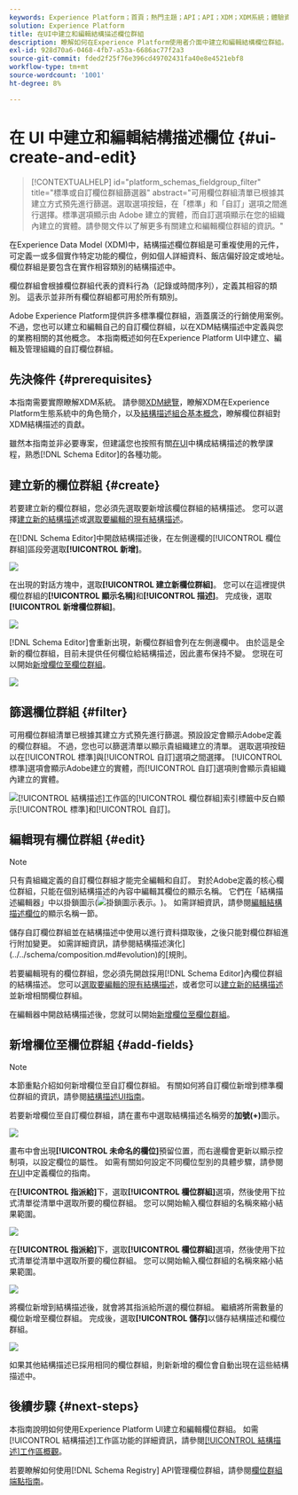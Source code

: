 ```yaml
---
keywords: Experience Platform；首頁；熱門主題；API；API；XDM；XDM系統；體驗資料模型；資料模型；ui；工作區；欄位群組；欄位群組；
solution: Experience Platform
title: 在UI中建立和編輯結構描述欄位群組
description: 瞭解如何在Experience Platform使用者介面中建立和編輯結構欄位群組。
exl-id: 928d70a6-0468-4fb7-a53a-6686ac77f2a3
source-git-commit: fded2f25f76e396cd49702431fa40e8e4521ebf8
workflow-type: tm+mt
source-wordcount: '1001'
ht-degree: 8%

---
```


# 在 UI 中建立和編輯結構描述欄位 {#ui-create-and-edit}

>[!CONTEXTUALHELP]
>id="platform_schemas_fieldgroup_filter"
>title="標準或自訂欄位群組篩選器"
>abstract="可用欄位群組清單已根據其建立方式預先進行篩選。選取選項按鈕，在「標準」和「自訂」選項之間進行選擇。標準選項顯示由 Adobe 建立的實體，而自訂選項顯示在您的組織內建立的實體。請參閱文件以了解更多有關建立和編輯欄位群組的資訊。"

在Experience Data Model (XDM)中，結構描述欄位群組是可重複使用的元件，可定義一或多個實作特定功能的欄位，例如個人詳細資料、飯店偏好設定或地址。 欄位群組是要包含在實作相容類別的結構描述中。

欄位群組會根據欄位群組代表的資料行為（記錄或時間序列），定義其相容的類別。 這表示並非所有欄位群組都可用於所有類別。

Adobe Experience Platform提供許多標準欄位群組，涵蓋廣泛的行銷使用案例。 不過，您也可以建立和編輯自己的自訂欄位群組，以在XDM結構描述中定義與您的業務相關的其他概念。 本指南概述如何在Experience Platform UI中建立、編輯及管理組織的自訂欄位群組。

## 先決條件 {#prerequisites}

本指南需要實際瞭解XDM系統。 請參閱[XDM總覽](../../home.md)，瞭解XDM在Experience Platform生態系統中的角色簡介，以及[結構描述組合基本概念](../../schema/composition.md)，瞭解欄位群組對XDM結構描述的貢獻。

雖然本指南並非必要專案，但建議您也按照有關[在UI](../../tutorials/create-schema-ui.md)中構成結構描述的教學課程，熟悉[!DNL Schema Editor]的各種功能。

## 建立新的欄位群組 {#create}

若要建立新的欄位群組，您必須先選取要新增該欄位群組的結構描述。 您可以選擇[建立新的結構描述](./schemas.md#create)或[選取要編輯的現有結構描述](./schemas.md#edit)。

在[!DNL Schema Editor]中開啟結構描述後，在左側邊欄的[!UICONTROL 欄位群組]區段旁選取&#x200B;**[!UICONTROL 新增]**。

![](../../images/ui/resources/field-groups/add-field-group.png)

在出現的對話方塊中，選取&#x200B;**[!UICONTROL 建立新欄位群組]**。 您可以在這裡提供欄位群組的&#x200B;**[!UICONTROL 顯示名稱]**&#x200B;和&#x200B;**[!UICONTROL 描述]**。 完成後，選取&#x200B;**[!UICONTROL 新增欄位群組]**。

![](../../images/ui/resources/field-groups/create-field-group.png)

[!DNL Schema Editor]會重新出現，新欄位群組會列在左側邊欄中。 由於這是全新的欄位群組，目前未提供任何欄位給結構描述，因此畫布保持不變。 您現在可以開始[新增欄位至欄位群組](#add-fields)。

![](../../images/ui/resources/field-groups/field-group-added.png)

## 篩選欄位群組 {#filter}

可用欄位群組清單已根據其建立方式預先進行篩選。預設設定會顯示Adobe定義的欄位群組。 不過，您也可以篩選清單以顯示貴組織建立的清單。 選取選項按鈕以在[!UICONTROL 標準]與[!UICONTROL 自訂]選項之間選擇。 [!UICONTROL 標準]選項會顯示Adobe建立的實體，而[!UICONTROL 自訂]選項則會顯示貴組織內建立的實體。

![ [!UICONTROL 結構描述]工作區的[!UICONTROL 欄位群組]索引標籤中反白顯示[!UICONTROL 標準]和[!UICONTROL 自訂]。](../../images/ui/resources/field-groups/standard-and-custom-field-groups.png)

## 編輯現有欄位群組 {#edit}

>[!NOTE]
>
>只有貴組織定義的自訂欄位群組才能完全編輯和自訂。 對於Adobe定義的核心欄位群組，只能在個別結構描述的內容中編輯其欄位的顯示名稱。 它們在「結構描述編輯器」中以掛鎖圖示(![掛鎖圖示表示。](/help/images/icons/lock-closed.png))。 如需詳細資訊，請參閱[編輯結構描述欄位](./schemas.md#display-names)的顯示名稱一節。
>
>儲存自訂欄位群組並在結構描述中使用以進行資料擷取後，之後只能對欄位群組進行附加變更。 如需詳細資訊，請參閱結構描述演化](../../schema/composition.md#evolution)的[規則。

若要編輯現有的欄位群組，您必須先開啟採用[!DNL Schema Editor]內欄位群組的結構描述。 您可以[選取要編輯的現有結構描述](./schemas.md#edit)，或者您可以[建立新的結構描述](./schemas.md#create)並新增相關欄位群組。

在編輯器中開啟結構描述後，您就可以開始[新增欄位至欄位群組](#add-fields)。

## 新增欄位至欄位群組 {#add-fields}

>[!NOTE]
>
>本節重點介紹如何新增欄位至自訂欄位群組。 有關如何將自訂欄位新增到標準欄位群組的資訊，請參閱[結構描述UI指南](./schemas.md#custom-fields-for-standard-groups)。

若要新增欄位至自訂欄位群組，請在畫布中選取結構描述名稱旁的&#x200B;**加號(+)**&#x200B;圖示。

![](../../images/ui/resources/field-groups/add-field.png)

畫布中會出現&#x200B;**[!UICONTROL 未命名的欄位]**&#x200B;預留位置，而右邊欄會更新以顯示控制項，以設定欄位的屬性。 如需有關如何設定不同欄位型別的具體步驟，請參閱[在UI](../fields/overview.md#define)中定義欄位的指南。

在&#x200B;**[!UICONTROL 指派給]**&#x200B;下，選取&#x200B;**[!UICONTROL 欄位群組]**&#x200B;選項，然後使用下拉式清單從清單中選取所要的欄位群組。 您可以開始輸入欄位群組的名稱來縮小結果範圍。

![](../../images/ui/resources/field-groups/select-field-group.png)

在&#x200B;**[!UICONTROL 指派給]**&#x200B;下，選取&#x200B;**[!UICONTROL 欄位群組]**&#x200B;選項，然後使用下拉式清單從清單中選取所要的欄位群組。 您可以開始輸入欄位群組的名稱來縮小結果範圍。

![](../../images/ui/resources/field-groups/select-field-group.png)

將欄位新增到結構描述後，就會將其指派給所選的欄位群組。 繼續將所需數量的欄位新增至欄位群組。 完成後，選取&#x200B;**[!UICONTROL 儲存]**&#x200B;以儲存結構描述和欄位群組。

![](../../images/ui/resources/field-groups/complete-field-group.png)

如果其他結構描述已採用相同的欄位群組，則新新增的欄位會自動出現在這些結構描述中。

## 後續步驟 {#next-steps}

本指南說明如何使用Experience Platform UI建立和編輯欄位群組。 如需[!UICONTROL 結構描述]工作區功能的詳細資訊，請參閱[[!UICONTROL 結構描述]工作區概觀](../overview.md)。

若要瞭解如何使用[!DNL Schema Registry] API管理欄位群組，請參閱[欄位群組端點指南](../../api/field-groups.md)。
